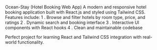 Ocean-Stay (Hotel Booking Web App)
A modern and responsive hotel booking application built with React.js and styled using Tailwind CSS.
Features include:
1 . Browse and filter hotels by room type, price, and ratings
2 . Dynamic search and booking interface
3 . Interactive UI components with React hooks
4 . Clean and maintainable codebase

Perfect project for learning React and Tailwind CSS integration with real-world functionality.
